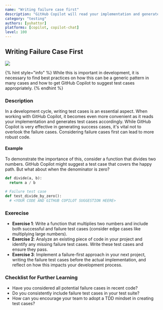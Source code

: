 ```yaml
---
name: "Writing failure case first"
description: "GitHub Copilot will read your implementation and generate a test case based on it. It tends to generate a test case for the success case. Be careful not to forget the failure case."
category: "testing"
authors: [yuhattor] 
platforms: [copilot, copilot-chat]
level: 100
---
```


## Writing Failure Case First

<img src="https://img.shields.io/badge/Lv0-Pattern_Idea-blueviolet">

{% hint style="info" %}
While this is important in development, it is necessary to find best practices on how this can be a generic pattern in many cases and how to get GitHub Copilot to suggest test cases appropriately.
{% endhint %}

### Description

In a development cycle, writing test cases is an essential aspect. When working with GitHub Copilot, it becomes even more convenient as it reads your implementation and generates test cases accordingly. While GitHub Copilot is very effective in generating success cases, it's vital not to overlook the failure cases. Considering failure cases first can lead to more robust code.

#### Example

To demonstrate the importance of this, consider a function that divides two numbers. GitHub Copilot might suggest a test case that covers the happy path. But what about when the denominator is zero?

```python
def divide(a, b):
  return a / b

# Failure test case
def test_divide_by_zero():
  # <YOUR CODE AND GITHUB COPILOT SUGGESTION HEERE>
```

### Exerecise

- **Exercise 1**: Write a function that multiplies two numbers and include both successful and failure test cases (consider edge cases like multiplying large numbers).
- **Exercise 2**: Analyze an existing piece of code in your project and identify any missing failure test cases. Write these test cases and ensure they pass.
- **Exercise 3**: Implement a failure-first approach in your next project, writing the failure test cases before the actual implementation, and reflect on how this impacts your development process.

### Checklist for Further Learning

- Have you considered all potential failure cases in recent code?
- Do you consistently include failure test cases in your test suite?
- How can you encourage your team to adopt a TDD mindset in creating test cases?
